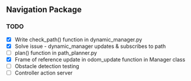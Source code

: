 ## Navigation Package

### TODO

- [X] Write check\_path() function in dynamic\_manager.py
- [X] Solve issue - dynamic_manager updates & subscribes to path
- [ ] plan() function in path_planner.py
- [X] Frame of reference update in odom_update function in Manager class
- [ ] Obstacle detection testing
- [ ] Controller action server
